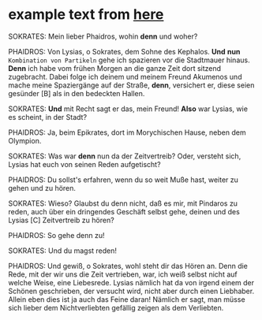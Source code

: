 # example text from [here](http://www.opera-platonis.de/Didot3/Phaidros227.htm)

SOKRATES: Mein lieber Phaidros, wohin **denn** und woher?

PHAIDROS: Von Lysias, o Sokrates, dem Sohne des Kephalos. **Und** **nun** `Kombination von Partikeln` gehe ich spazieren vor die Stadtmauer hinaus. **Denn** ich habe vom frühen Morgen an die ganze Zeit dort sitzend zugebracht. Dabei folge ich deinem und meinem Freund Akumenos und mache meine Spaziergänge auf der Straße, **denn**, versichert er, diese seien gesünder [B] als in den bedeckten Hallen.

SOKRATES: **Und** mit Recht sagt er das, mein Freund! **Also** war Lysias, wie es scheint, in der Stadt?

PHAIDROS: Ja, beim Epikrates, dort im Morychischen Hause, neben dem Olympion.

SOKRATES: Was war **denn** nun da der Zeitvertreib? Oder, versteht sich, Lysias hat euch von seinen Reden aufgetischt?

PHAIDROS: Du sollst's erfahren, wenn du so weit Muße hast, weiter zu gehen und zu hören.

SOKRATES: Wieso? Glaubst du denn nicht, daß es mir, mit Pindaros zu reden, auch über ein dringendes Geschäft selbst gehe, deinen und des Lysias [C] Zeitvertreib zu hören?

PHAIDROS: So gehe denn zu!

SOKRATES: Und du magst reden!

PHAIDROS: Und gewiß, o Sokrates, wohl steht dir das Hören an. Denn die Rede, mit der wir uns die Zeit vertrieben, war, ich weiß selbst nicht auf welche Weise, eine Liebesrede. Lysias nämlich hat da von irgend einem der Schönen geschrieben, der versucht wird, nicht aber durch einen Liebhaber. Allein eben dies ist ja auch das Feine daran! Nämlich er sagt, man müsse sich lieber dem Nichtverliebten gefällig zeigen als dem Verliebten.